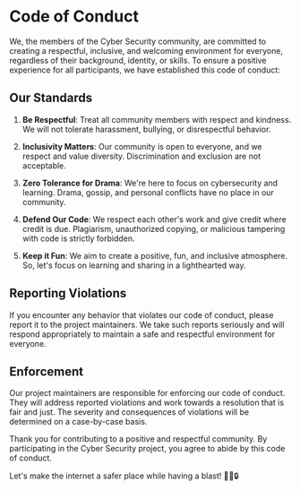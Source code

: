 # Code of Conduct

We, the members of the Cyber Security community, are committed to creating a respectful, inclusive, and welcoming environment for everyone, regardless of their background, identity, or skills. To ensure a positive experience for all participants, we have established this code of conduct:

## Our Standards

1. **Be Respectful**: Treat all community members with respect and kindness. We will not tolerate harassment, bullying, or disrespectful behavior.

2. **Inclusivity Matters**: Our community is open to everyone, and we respect and value diversity. Discrimination and exclusion are not acceptable.

3. **Zero Tolerance for Drama**: We're here to focus on cybersecurity and learning. Drama, gossip, and personal conflicts have no place in our community.

4. **Defend Our Code**: We respect each other's work and give credit where credit is due. Plagiarism, unauthorized copying, or malicious tampering with code is strictly forbidden.

5. **Keep it Fun**: We aim to create a positive, fun, and inclusive atmosphere. So, let's focus on learning and sharing in a lighthearted way.

## Reporting Violations

If you encounter any behavior that violates our code of conduct, please report it to the project maintainers. We take such reports seriously and will respond appropriately to maintain a safe and respectful environment for everyone.

## Enforcement

Our project maintainers are responsible for enforcing our code of conduct. They will address reported violations and work towards a resolution that is fair and just. The severity and consequences of violations will be determined on a case-by-case basis.

Thank you for contributing to a positive and respectful community. By participating in the Cyber Security project, you agree to abide by this code of conduct.

Let's make the internet a safer place while having a blast! 🎉🌐🔒
